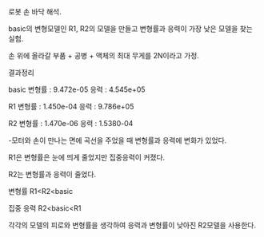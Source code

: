 로봇 손 바닥 해석.


basic의 변형모델인 R1, R2의 모델을 만들고 변형률과 응력이 가장 낮은 모델을 찾는 실험.

손 위에 올라갈 부품 + 공병 + 액체의 최대 무게를 2N이라고 가정.


결과정리

basic
 변형률 : 9.472e-05
 응력 : 4.545e+05
 
R1
 변형률 : 1.450e-04
 응력 : 9.786e+05
 
R2
 변형률 : 1.470e-06
 응력 : 1.5380-04
 
 
 
-모터와 손이 만나는 면에 곡선을 주었을 때 변형률과 응력에 변화가 있었다.

 R1은 변형률은 눈에 띄게 줄었지만 집중응력이 커졌다.
 
 R2는 변형률과 응력이 줄었다.
 
 변형률 R1<R2<basic
                 
 집중 응력 R2<basic<R1
                   
 각각의 모델의 피로와 변형률을 생각하여 응력과 변형률이 낮아진 R2모델을 사용한다.
